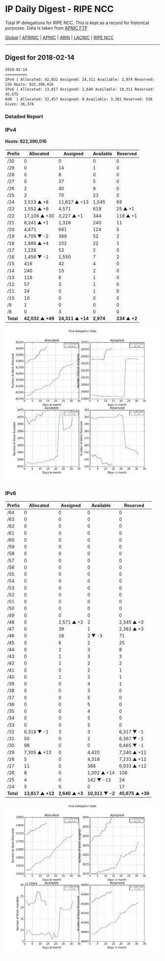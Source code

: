 # IP Daily Digest - RIPE NCC

Total IP delegations for RIPE NCC. This is kept as a record for historical purposes. Data is taken from [APNIC FTP](https://ftp.apnic.net/)

[Global](https://github.com/csmets/IP-Daily-Digest) | [AFRINIC](https://github.com/csmets/IP-Daily-Digest/tree/master/archives/AFRINIC) | [APNIC](https://github.com/csmets/IP-Daily-Digest/tree/master/archives/APNIC) | [ARIN](https://github.com/csmets/IP-Daily-Digest/tree/master/archives/ARIN) | [LACNIC](https://github.com/csmets/IP-Daily-Digest/tree/master/archives/LACNIC) | [RIPE NCC](https://github.com/csmets/IP-Daily-Digest/tree/master/archives/RIPE_NCC)

---

## Digest for 2018-02-14
```
2018-02-14
==========
IPv4 | Allocated: 42,032 Assigned: 24,311 Available: 2,974 Reserved: 234 Hosts: 822,390,016
IPv6 | Allocated: 13,817 Assigned: 2,640 Available: 10,311 Reserved: 45,675
ASN  | Allocated: 32,457 Assigned: 0 Available: 3,381 Reserved: 538 Given: 36,376
```

### Detailed Report

### IPv4

#### Hosts: **822,390,016**

| Prefix | Allocated | Assigned | Available | Reserved |
| ----- | ----- | ----- | ----- | ----- |
| /30 | 0 | 0 | 0 | 0 |
| /29 | 0 | 14 | 1 | 0 |
| /28 | 0 | 8 | 0 | 0 |
| /27 | 0 | 37 | 5 | 0 |
| /26 | 2 | 40 | 8 | 0 |
| /25 | 2 | 70 | 23 | 0 |
| /24 | 2,513 ▲ +8 | 11,627 ▲ +13 | 1,045 | 69 |
| /23 | 1,552 ▲ +9 | 4,571 | 619 | 25 ▲ +1 |
| /22 | 17,106 ▲ +30 | 3,227 ▲ +1 | 344 | 118 ▲ +1 |
| /21 | 6,241 ▲ +1 | 1,328 | 240 | 11 |
| /20 | 4,471 | 681 | 124 | 5 |
| /19 | 4,709 ▼ -2 | 389 | 52 | 2 |
| /18 | 1,888 ▲ +4 | 102 | 22 | 1 |
| /17 | 1,228 | 53 | 2 | 0 |
| /16 | 1,456 ▼ -1 | 1,550 | 7 | 2 |
| /15 | 416 | 42 | 4 | 0 |
| /14 | 240 | 15 | 2 | 0 |
| /13 | 116 | 6 | 1 | 0 |
| /12 | 57 | 3 | 1 | 0 |
| /11 | 24 | 0 | 1 | 0 |
| /10 | 10 | 0 | 0 | 0 |
| /9 | 1 | 0 | 0 | 0 |
| /8 | 0 | 3 | 0 | 0 |
| **Total** | **42,032 ▲ +49** | **24,311 ▲ +14** | **2,974** | **234 ▲ +2** |

![ipv4-stats](ipv4-figure.png)

### IPv6

| Prefix | Allocated | Assigned | Available | Reserved |
| ----- | ----- | ----- | ----- | ----- |
| /64 | 0 | 0 | 0 | 0 |
| /63 | 0 | 0 | 0 | 0 |
| /62 | 0 | 0 | 0 | 0 |
| /61 | 0 | 0 | 0 | 0 |
| /60 | 0 | 0 | 0 | 0 |
| /59 | 0 | 0 | 0 | 0 |
| /58 | 0 | 0 | 0 | 0 |
| /57 | 0 | 0 | 0 | 0 |
| /56 | 0 | 0 | 0 | 0 |
| /55 | 0 | 0 | 0 | 0 |
| /54 | 0 | 0 | 0 | 0 |
| /53 | 0 | 0 | 0 | 0 |
| /52 | 0 | 0 | 0 | 0 |
| /51 | 0 | 0 | 0 | 0 |
| /50 | 0 | 0 | 0 | 0 |
| /49 | 0 | 0 | 0 | 0 |
| /48 | 0 | 2,571 ▲ +3 | 2 | 2,345 ▲ +3 |
| /47 | 0 | 39 | 1 | 2,383 ▲ +3 |
| /46 | 0 | 16 | 2 ▼ -3 | 71 |
| /45 | 0 | 6 | 2 | 25 |
| /44 | 0 | 2 | 3 | 8 |
| /43 | 0 | 1 | 3 | 3 |
| /42 | 0 | 1 | 2 | 2 |
| /41 | 0 | 0 | 2 | 1 |
| /40 | 0 | 1 | 3 | 1 |
| /39 | 0 | 0 | 4 | 1 |
| /38 | 0 | 0 | 3 | 0 |
| /37 | 0 | 0 | 5 | 0 |
| /36 | 0 | 0 | 5 | 0 |
| /35 | 0 | 0 | 4 | 0 |
| /34 | 0 | 0 | 5 | 0 |
| /33 | 0 | 0 | 5 | 0 |
| /32 | 6,318 ▼ -1 | 3 | 3 | 6,317 ▼ -1 |
| /31 | 50 | 0 | 2 | 6,367 ▼ -1 |
| /30 | 98 | 0 | 0 | 6,465 ▼ -1 |
| /29 | 7,305 ▲ +13 | 0 | 4,420 | 7,340 ▲ +12 |
| /28 | 5 | 0 | 4,316 | 7,233 ▲ +12 |
| /27 | 11 | 0 | 368 | 6,933 ▲ +12 |
| /26 | 8 | 0 | 1,002 ▲ +14 | 106 |
| /25 | 4 | 0 | 142 ▼ -13 | 24 |
| /24 | 5 | 0 | 0 | 17 |
| **Total** | **13,817 ▲ +12** | **2,640 ▲ +3** | **10,311 ▼ -2** | **45,675 ▲ +39** |

![ipv6-stats](ipv6-figure.png)